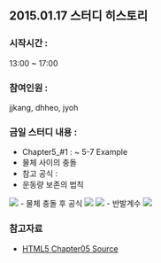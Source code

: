 ## 2015.01.17 스터디 히스토리 

### 시작시간 : 
13:00 ~ 17:00

### 참여인원 : 
jjkang, dhheo, jyoh

### 금일 스터디 내용 :
- Chapter5_#1 : ~ 5-7 Example
- 물체 사이의 충돌
- 참고 공식 :
- 운동량 보존의 법칙
<img src= "http://github.com/html5CanvasStudy/HTML5_2014_12/blob/master/HTML5_study/dhheo/html/resources/canvas/img/%EC%9A%B4%EB%8F%99%EB%9F%89%20%EB%B3%B4%EC%A1%B4%EC%9D%98%20%EB%B2%95%EC%B9%99.png"/>
- 물체 충돌 후 공식 
<img src= "http://github.com/html5CanvasStudy/HTML5_2014_12/blob/master/HTML5_study/dhheo/html/resources/canvas/img/after_v1.png"/>
<img src= "http://github.com/html5CanvasStudy/HTML5_2014_12/blob/master/HTML5_study/dhheo/html/resources/canvas/img/after_v2.png"/>
- 반발계수 
<img src= "http://github.com/html5CanvasStudy/HTML5_2014_12/blob/master/HTML5_study/dhheo/html/resources/canvas/img/%EB%B0%98%EB%B0%9C%EA%B3%84%EC%88%98.png"/>

### 참고자료
- <a href='http://github.com/html5CanvasStudy/HTML5_2014_12/tree/master/HTML5_study/dhheo/html/canvas/part5'>HTML5 Chapter05 Source</a>  
